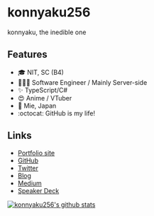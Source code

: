 # konnyaku256

konnyaku, the inedible one

<!--
**konnyaku256/konnyaku256** is a ✨ _special_ ✨ repository because its `README.md` (this file) appears on your GitHub profile.
-->

## Features
- 🎓 NIT, SC (B4)
- 👨🏻‍💻 Software Engineer / Mainly Server-side
- ✨ TypeScript/C#
- 😍 Anime / VTuber
- 🏡 Mie, Japan
- :octocat: GitHub is my life!

## Links
- [Portfolio site](https://konnyaku256.dev)
- [GitHub](https://github.com/konnyaku256)
- [Twitter](https://twitter.com/konnyaku256)
- [Blog](https://blog.konnyaku256.dev)
- [Medium](https://medium.com/@konnyaku256)
- [Speaker Deck](https://speakerdeck.com/konnyaku256)


[![konnyaku256's github stats](https://github-readme-stats.vercel.app/api?username=konnyaku256&count_private=true&theme=cobalt)](https://github.com/anuraghazra/github-readme-stats)
